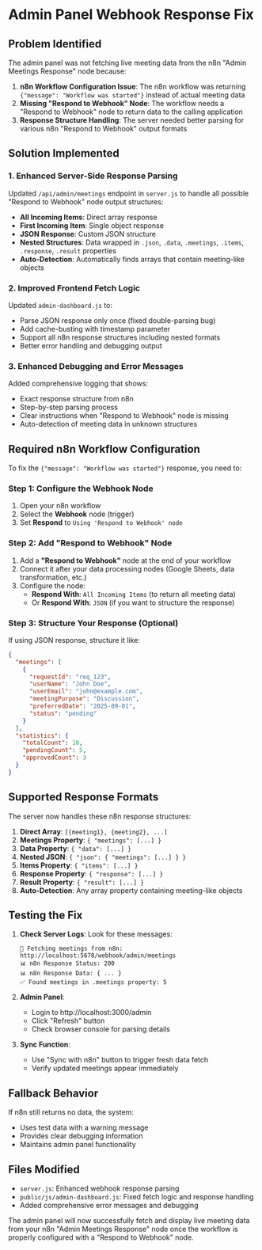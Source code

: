 # Admin Panel Webhook Response Fix

## Problem Identified

The admin panel was not fetching live meeting data from the n8n "Admin Meetings Response" node because:

1. **n8n Workflow Configuration Issue**: The n8n workflow was returning `{"message": "Workflow was started"}` instead of actual meeting data
2. **Missing "Respond to Webhook" Node**: The workflow needs a "Respond to Webhook" node to return data to the calling application
3. **Response Structure Handling**: The server needed better parsing for various n8n "Respond to Webhook" output formats

## Solution Implemented

### 1. Enhanced Server-Side Response Parsing

Updated `/api/admin/meetings` endpoint in `server.js` to handle all possible "Respond to Webhook" node output structures:

- **All Incoming Items**: Direct array response
- **First Incoming Item**: Single object response
- **JSON Response**: Custom JSON structure
- **Nested Structures**: Data wrapped in `.json`, `.data`, `.meetings`, `.items`, `.response`, `.result` properties
- **Auto-Detection**: Automatically finds arrays that contain meeting-like objects

### 2. Improved Frontend Fetch Logic

Updated `admin-dashboard.js` to:

- Parse JSON response only once (fixed double-parsing bug)
- Add cache-busting with timestamp parameter
- Support all n8n response structures including nested formats
- Better error handling and debugging output

### 3. Enhanced Debugging and Error Messages

Added comprehensive logging that shows:
- Exact response structure from n8n
- Step-by-step parsing process
- Clear instructions when "Respond to Webhook" node is missing
- Auto-detection of meeting data in unknown structures

## Required n8n Workflow Configuration

To fix the `{"message": "Workflow was started"}` response, you need to:

### Step 1: Configure the Webhook Node
1. Open your n8n workflow
2. Select the **Webhook** node (trigger)
3. Set **Respond** to `Using 'Respond to Webhook' node`

### Step 2: Add "Respond to Webhook" Node
1. Add a **"Respond to Webhook"** node at the end of your workflow
2. Connect it after your data processing nodes (Google Sheets, data transformation, etc.)
3. Configure the node:
   - **Respond With**: `All Incoming Items` (to return all meeting data)
   - Or **Respond With**: `JSON` (if you want to structure the response)

### Step 3: Structure Your Response (Optional)
If using JSON response, structure it like:
```json
{
  "meetings": [
    {
      "requestId": "req_123",
      "userName": "John Doe",
      "userEmail": "john@example.com",
      "meetingPurpose": "Discussion",
      "preferredDate": "2025-09-01",
      "status": "pending"
    }
  ],
  "statistics": {
    "totalCount": 10,
    "pendingCount": 5,
    "approvedCount": 3
  }
}
```

## Supported Response Formats

The server now handles these n8n response structures:

1. **Direct Array**: `[{meeting1}, {meeting2}, ...]`
2. **Meetings Property**: `{ "meetings": [...] }`
3. **Data Property**: `{ "data": [...] }`
4. **Nested JSON**: `{ "json": { "meetings": [...] } }`
5. **Items Property**: `{ "items": [...] }`
6. **Response Property**: `{ "response": [...] }`
7. **Result Property**: `{ "result": [...] }`
8. **Auto-Detection**: Any array property containing meeting-like objects

## Testing the Fix

1. **Check Server Logs**: Look for these messages:
   ```
   📡 Fetching meetings from n8n: http://localhost:5678/webhook/admin/meetings
   📊 n8n Response Status: 200
   📊 n8n Response Data: { ... }
   ✅ Found meetings in .meetings property: 5
   ```

2. **Admin Panel**: 
   - Login to http://localhost:3000/admin
   - Click "Refresh" button
   - Check browser console for parsing details

3. **Sync Function**:
   - Use "Sync with n8n" button to trigger fresh data fetch
   - Verify updated meetings appear immediately

## Fallback Behavior

If n8n still returns no data, the system:
- Uses test data with a warning message
- Provides clear debugging information
- Maintains admin panel functionality

## Files Modified

- `server.js`: Enhanced webhook response parsing
- `public/js/admin-dashboard.js`: Fixed fetch logic and response handling
- Added comprehensive error messages and debugging

The admin panel will now successfully fetch and display live meeting data from your n8n "Admin Meetings Response" node once the workflow is properly configured with a "Respond to Webhook" node.
